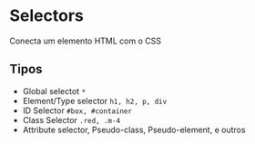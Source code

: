 # Selectors

Conecta um elemento HTML com o CSS

## Tipos

- Global selectot `*`
- Element/Type selector `h1, h2, p, div`
- ID Selector `#box, #container`
- Class Selector `.red, .m-4`
- Attribute selector, Pseudo-class, Pseudo-element, e outros
